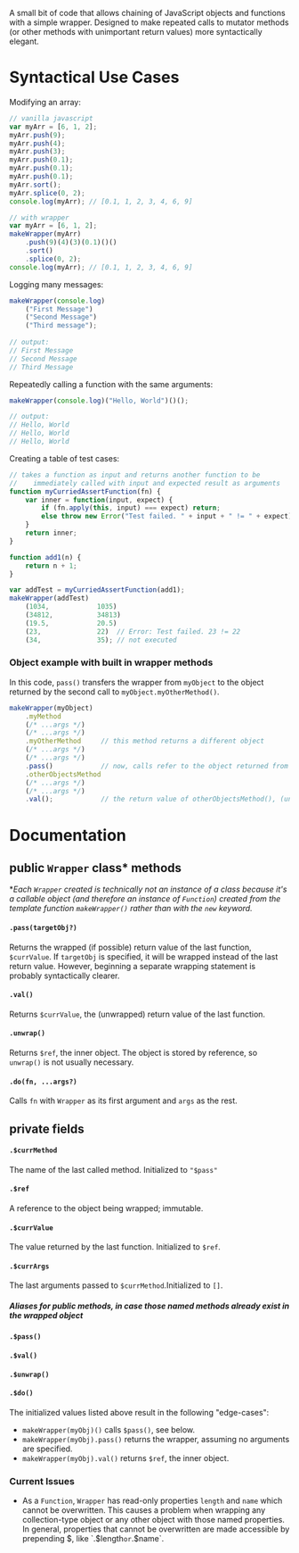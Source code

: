 A small bit of code that allows chaining of JavaScript objects and functions with a simple wrapper. Designed to make repeated calls to mutator methods (or other methods with unimportant return values) more syntactically elegant.

# Syntactical Use Cases
Modifying an array:
```javascript
// vanilla javascript
var myArr = [6, 1, 2];
myArr.push(9);
myArr.push(4);
myArr.push(3);
myArr.push(0.1);
myArr.push(0.1);
myArr.push(0.1);
myArr.sort();
myArr.splice(0, 2);
console.log(myArr); // [0.1, 1, 2, 3, 4, 6, 9]

// with wrapper
var myArr = [6, 1, 2];
makeWrapper(myArr)
    .push(9)(4)(3)(0.1)()()
    .sort()
    .splice(0, 2);
console.log(myArr); // [0.1, 1, 2, 3, 4, 6, 9]
```

Logging many messages:
```javascript
makeWrapper(console.log)
    ("First Message")
    ("Second Message")
    ("Third message");
    
// output:
// First Message
// Second Message
// Third Message
```

Repeatedly calling a function with the same arguments:
```javascript
makeWrapper(console.log)("Hello, World")()();

// output:
// Hello, World
// Hello, World
// Hello, World
```

Creating a table of test cases:
```javascript
// takes a function as input and returns another function to be 
//    immediately called with input and expected result as arguments
function myCurriedAssertFunction(fn) {
    var inner = function(input, expect) {
        if (fn.apply(this, input) === expect) return;
        else throw new Error("Test failed. " + input + " != " + expect);
    }
    return inner;
}

function add1(n) {
    return n + 1;
}

var addTest = myCurriedAssertFunction(add1);
makeWrapper(addTest)
    (1034,            1035)
    (34812,           34813)
    (19.5,            20.5)
    (23,              22)  // Error: Test failed. 23 != 22
    (34,              35); // not executed
```
### Object example with built in wrapper methods
In this code, `pass()` transfers the wrapper from `myObject` to the object returned by the second call to `myObject.myOtherMethod()`.
```javascript
makeWrapper(myObject)
    .myMethod
    (/* ...args */)
    (/* ...args */)
    .myOtherMethod     // this method returns a different object
    (/* ...args */)
    (/* ...args */)
    .pass()            // now, calls refer to the object returned from myOtherMethod()
    .otherObjectsMethod     
    (/* ...args */)
    (/* ...args */)
    .val();            // the return value of otherObjectsMethod(), (unwrapped)
```
# Documentation

## public `Wrapper` class* methods
**Each `Wrapper` created is technically not an instance of a class because it's a callable object (and therefore an instance of `Function`) created from the template function `makeWrapper()` rather than with the `new` keyword.*
#### `.pass(targetObj?)`
Returns the wrapped (if possible) return value of the last function, `$currValue`. If `targetObj` is specified, it will be wrapped instead of the last return value. However, beginning a separate wrapping statement is probably syntactically clearer.
#### `.val()`
Returns `$currValue`, the (unwrapped) return value of the last function.
#### `.unwrap()`
Returns `$ref`, the inner object. The object is stored by reference, so `unwrap()` is not usually necessary.
#### `.do(fn, ...args?)`
Calls `fn` with `Wrapper` as its first argument and `args` as the rest.
## private fields
#### `.$currMethod`
The name of the last called method. Initialized to `"$pass"`                 
#### `.$ref`
A reference to the object being wrapped; immutable.
#### `.$currValue`
The value returned by the last function. Initialized to `$ref`.
#### `.$currArgs`
The last arguments passed to `$currMethod`.Initialized to `[]`.
##### Aliases for public methods, in case those named methods already exist in the wrapped object
#### `.$pass()`
#### `.$val()`
#### `.$unwrap()`
#### `.$do()`

The initialized values listed above result in the following "edge-cases":
- `makeWrapper(myObj)()` calls `$pass()`, see below.
- `makeWrapper(myObj).pass()` returns the wrapper, assuming no arguments are specified.
- `makeWrapper(myObj).val()` returns `$ref`, the inner object.

### Current Issues
- As a `Function`, `Wrapper` has read-only properties `length` and `name` which cannot be overwritten. This causes a problem when wrapping any collection-type object or any other object with those named properties. In general, properties that cannot be overwritten are made accessible by prepending $, like `.$length` or `.$name`.
